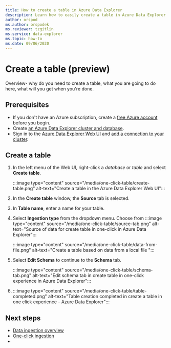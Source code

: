 ```yaml
---
title: How to create a table in Azure Data Explorer
description: Learn how to easily create a table in Azure Data Explorer with the one-click experience.
author: orspod
ms.author: orspodek
ms.reviewer: tzgitlin
ms.service: data-explorer
ms.topic: how-to
ms.date: 09/06/2020
---
```


# Create a table (preview)

Overview- why do you need to create a table, what you are going to do here, what will you get when you're done.

## Prerequisites

* If you don't have an Azure subscription, create a [free Azure account](https://azure.microsoft.com/free/) before you begin.
* Create [an Azure Data Explorer cluster and database](create-cluster-database-portal.md).
* Sign in to the [Azure Data Explorer Web UI](https://dataexplorer.azure.com/) and [add a connection to your cluster](web-query-data.md#add-clusters).

## Create a table

1. In the left menu of the Web UI, right-click a *database* or *table* and select **Create table**.

    :::image type="content" source="/media/one-click-table/create-table.png" alt-text="Create a table in the Azure Data Explorer Web UI":::

1. In the **Create table** window, the **Source** tab is selected.

1. In **Table name**, enter a name for your table. 
1. Select **Ingestion type** from the dropdown menu. Choose from 
    :::image type="content" source="/media/one-click-table/source-tab.png" alt-text="Source of data for create table in one-click in Azure Data Explorer":::

    :::image type="content" source="/media/one-click-table/data-from-file.png" alt-text="Create a table based on data from a local file ":::

1. Select **Edit Schema** to continue to the **Schema** tab.

    :::image type="content" source="/media/one-click-table/schema-tab.png" alt-text="Edit schema tab in create table in one-click experience in Azure Data Explorer":::

1. 
    :::image type="content" source="/media/one-click-table/table-completed.png" alt-text="Table creation completed in create a table in one click experience - Azure Data Explorer":::

## Next steps

* [Data ingestion overview](ingest-data-overview.md)
* [One-click ingestion](ingest-data-one-click.md)
*  

